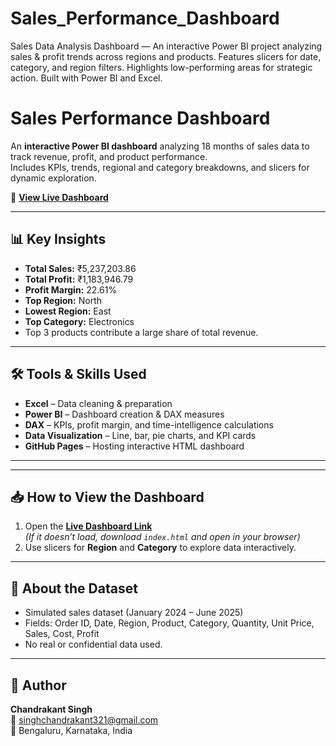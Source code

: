 # Sales_Performance_Dashboard
Sales Data Analysis Dashboard — An interactive Power BI project analyzing sales &amp; profit trends across regions and products. Features slicers for date, category, and region filters. Highlights low-performing areas for strategic action. Built with Power BI and Excel.
# Sales Performance Dashboard

An **interactive Power BI dashboard** analyzing 18 months of sales data to track revenue, profit, and product performance.  
Includes KPIs, trends, regional and category breakdowns, and slicers for dynamic exploration.

🔗 **[View Live Dashboard](https://github.com/singh-chandrakant/Sales_Performance_Dashboard)** 

---

## 📊 Key Insights

- **Total Sales:** ₹5,237,203.86  
- **Total Profit:** ₹1,183,946.79  
- **Profit Margin:** 22.61%  
- **Top Region:** North  
- **Lowest Region:** East  
- **Top Category:** Electronics  
- Top 3 products contribute a large share of total revenue.

---

## 🛠 Tools & Skills Used
- **Excel** – Data cleaning & preparation  
- **Power BI** – Dashboard creation & DAX measures  
- **DAX** – KPIs, profit margin, and time-intelligence calculations  
- **Data Visualization** – Line, bar, pie charts, and KPI cards  
- **GitHub Pages** – Hosting interactive HTML dashboard

---

---

## 📥 How to View the Dashboard
1. Open the **[Live Dashboard Link](https://github.com/singh-chandrakant/Sales_Performance_Dashboard)**  
   *(If it doesn’t load, download `index.html` and open in your browser)*  
2. Use slicers for **Region** and **Category** to explore data interactively.

---

## 📜 About the Dataset
- Simulated sales dataset (January 2024 – June 2025)
- Fields: Order ID, Date, Region, Product, Category, Quantity, Unit Price, Sales, Cost, Profit
- No real or confidential data used.

---

## 📌 Author
**Chandrakant Singh**  
📧 singhchandrakant321@gmail.com  
📍 Bengaluru, Karnataka, India

